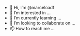 - 👋 Hi, I’m @marceloadf
- 👀 I’m interested in ...
- 🌱 I’m currently learning ...
- 💞️ I’m looking to collaborate on ...
- 📫 How to reach me ...

<!---
marceloadf/marceloadf is a ✨ special ✨ repository because its `README.md` (this file) appears on your GitHub profile.
You can click the Preview link to take a look at your changes.
--->
